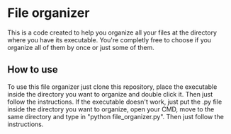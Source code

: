 # File organizer
This is a code created to help you organize all your files at the directory where you have its executable. You're completly free to choose if you organize all of them by once or just some of them.

## How to use
To use this file organizer just clone this repository, place the executable inside the directory you want to organize and double click it. Then just follow the instructions.
If the executable doesn't work, just put the .py file inside the directory you want to organize, open your CMD, move to the same directory and type in "python file_organizer.py". Then just follow the instructions.